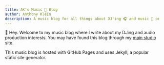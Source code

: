 ```yaml
---
title: AK's Music 🎵 Blog
author: Anthony Klein
description: A music blog for all things about DJ'ing 🎧 and music 🎹 production.
---
```


👋 Hey. Welcome to my music blog where I write about my DJing and audio production interests. You may have found this blog through my [main studio](https://www.aklein.studio/) site.

This music blog is hosted with GitHub Pages and uses Jekyll, a popular static site generator.
